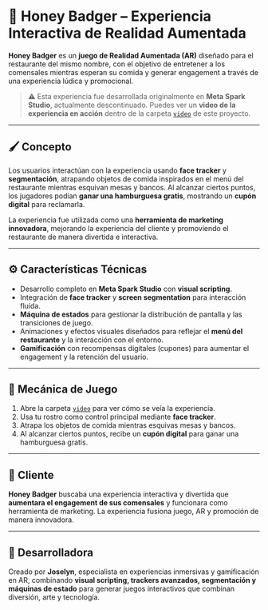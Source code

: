 # 🦡 Honey Badger – Experiencia Interactiva de Realidad Aumentada

**Honey Badger** es un **juego de Realidad Aumentada (AR)** diseñado para el restaurante del mismo nombre, con el objetivo de entretener a los comensales mientras esperan su comida y generar engagement a través de una experiencia lúdica y promocional.

> ⚠️ Esta experiencia fue desarrollada originalmente en **Meta Spark Studio**, actualmente descontinuado. Puedes ver un **video de la experiencia en acción** dentro de la carpeta [`video`](./video) de este proyecto.

---

## 🖌️ Concepto
Los usuarios interactúan con la experiencia usando **face tracker** y **segmentación**, atrapando objetos de comida inspirados en el menú del restaurante mientras esquivan mesas y bancos. Al alcanzar ciertos puntos, los jugadores podían **ganar una hamburguesa gratis**, mostrando un **cupón digital** para reclamarla.  

La experiencia fue utilizada como una **herramienta de marketing innovadora**, mejorando la experiencia del cliente y promoviendo el restaurante de manera divertida e interactiva.

---

## ⚙️ Características Técnicas
- Desarrollo completo en **Meta Spark Studio** con **visual scripting**.  
- Integración de **face tracker** y **screen segmentation** para interacción fluida.  
- **Máquina de estados** para gestionar la distribución de pantalla y las transiciones de juego.  
- Animaciones y efectos visuales diseñados para reflejar el **menú del restaurante** y la interacción con el entorno.  
- **Gamificación** con recompensas digitales (cupones) para aumentar el engagement y la retención del usuario.

---

## 🎯 Mecánica de Juego
1. Abre la carpeta [`video`](./video) para ver cómo se veía la experiencia.  
2. Usa tu rostro como control principal mediante **face tracker**.  
3. Atrapa los objetos de comida mientras esquivas mesas y bancos.  
4. Al alcanzar ciertos puntos, recibe un **cupón digital** para ganar una hamburguesa gratis.  

---

## 🌟 Cliente
**Honey Badger** buscaba una experiencia interactiva y divertida que **aumentara el engagement de sus comensales** y funcionara como herramienta de marketing. La experiencia fusiona juego, AR y promoción de manera innovadora.

---

## 🚀 Desarrolladora
Creado por **Joselyn**, especialista en experiencias inmersivas y gamificación en AR, combinando **visual scripting, trackers avanzados, segmentación y máquinas de estado** para generar juegos interactivos que combinan diversión, arte y tecnología.

